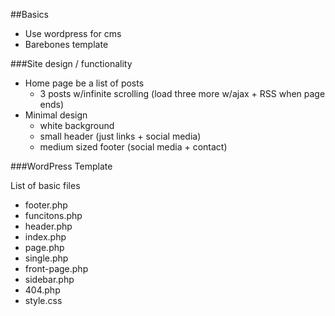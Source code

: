 ##Basics

- Use wordpress for cms 
- Barebones template

###Site design / functionality 

- Home page be a list of posts 
	- 3 posts w/infinite scrolling (load three more w/ajax + RSS when page ends)
- Minimal design 
	- white background 
	- small header (just links + social media)
	- medium sized footer (social media + contact)

###WordPress Template

List of basic files
- footer.php
- funcitons.php
- header.php
- index.php
- page.php
- single.php
- front-page.php
- sidebar.php
- 404.php
- style.css
